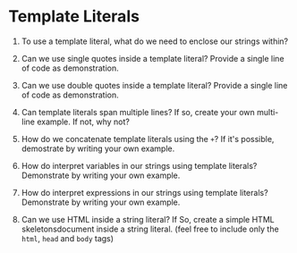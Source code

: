 # Template Literals

1. To use a template literal, what do we need to enclose our strings within?

2. Can we use single quotes inside a template literal? Provide a single line of code as demonstration.

3. Can we use double quotes inside a template literal? Provide a single line of code as demonstration.

4. Can template literals span multiple lines? If so, create your own multi-line example. If not, why not?

5. How do we concatenate template literals using the `+`? If it's possible, demostrate by writing your own example.

6. How do interpret variables in our strings using template literals? Demonstrate by writing your own example.

7. How do interpret expressions in our strings using template literals? Demonstrate by writing your own example.

8. Can we use HTML inside a string literal? If So, create a simple HTML skeletonsdocument inside a string literal. (feel free to include only the `html`, `head` and `body` tags)
